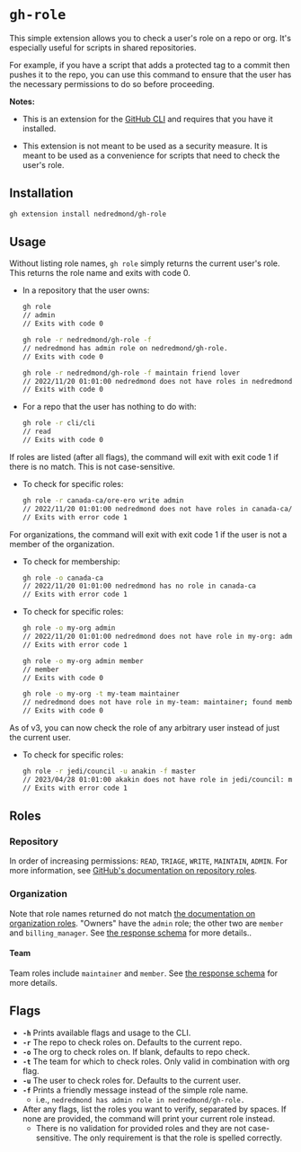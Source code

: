 # `gh-role`

This simple extension allows you to check a user's role on a repo or org.  It's especially useful for scripts in shared repositories.

For example, if you have a script that adds a protected tag to a commit then pushes it to the repo, you can use this command to ensure that the user has the necessary permissions to do so before proceeding.

__Notes:__

- This is an extension for the [GitHub CLI](https://cli.github.com/) and requires that you have it installed.

- This extension is not meant to be used as a security measure.  It is meant to be used as a convenience for scripts that need to check the user's role.

## Installation

```bash
gh extension install nedredmond/gh-role
```

## Usage

Without listing role names, `gh role` simply returns the current user's role. This returns the role name and exits with code 0.

- In a repository that the user owns:

    ```bash
    gh role
    // admin
    // Exits with code 0

    gh role -r nedredmond/gh-role -f
    // nedredmond has admin role on nedredmond/gh-role.
    // Exits with code 0

    gh role -r nedredmond/gh-role -f maintain friend lover
    // 2022/11/20 01:01:00 nedredmond does not have roles in nedredmond/gh-role: maintain, friend, lover; found admin
    // Exits with code 0
    ```

- For a repo that the user has nothing to do with:

    ```bash
    gh role -r cli/cli
    // read
    // Exits with code 0
    ```

If roles are listed (after all flags), the command will exit with exit code 1 if there is no match. This is not case-sensitive.

- To check for specific roles:

    ```bash
    gh role -r canada-ca/ore-ero write admin
    // 2022/11/20 01:01:00 nedredmond does not have roles in canada-ca/ore-ero: write, admin; found read
    // Exits with error code 1
    ```

For organizations, the command will exit with exit code 1 if the user is not a member of the organization.

- To check for membership:

    ```bash
    gh role -o canada-ca
    // 2022/11/20 01:01:00 nedredmond has no role in canada-ca
    // Exits with error code 1
    ```

- To check for specific roles:

    ```bash
    gh role -o my-org admin
    // 2022/11/20 01:01:00 nedredmond does not have role in my-org: admin; found member
    // Exits with error code 1

    gh role -o my-org admin member
    // member
    // Exits with code 0

    gh role -o my-org -t my-team maintainer
    // nedredmond does not have role in my-team: maintainer; found member
    // Exits with code 0
    ```

As of v3, you can now check the role of any arbitrary user instead of just the current user.

- To check for specific roles:

    ```bash
    gh role -r jedi/council -u anakin -f master
    // 2023/04/28 01:01:00 akakin does not have role in jedi/council: master; found knight
    // Exits with error code 1
    ```

## Roles

### Repository

In order of increasing permissions: `READ`, `TRIAGE`, `WRITE`, `MAINTAIN`, `ADMIN`. For more information, see [GitHub's documentation on repository roles](https://docs.github.com/en/organizations/managing-user-access-to-your-organizations-repositories/repository-roles-for-an-organization).

### Organization

Note that role names returned do not match [the documentation on organization roles](https://docs.github.com/en/organizations/managing-peoples-access-to-your-organization-with-roles/roles-in-an-organization#about-organization-roles). "Owners" have the `admin` role; the other two are `member` and `billing_manager`. See [the response schema](https://docs.github.com/en/rest/orgs/members#get-organization-membership-for-a-user) for more details..

#### Team

Team roles include `maintainer` and `member`. See [the response schema](https://docs.github.com/en/rest/teams/members#get-team-membership-for-a-user) for more details.

## Flags

- __`-h`__ Prints available flags and usage to the CLI.
- __`-r`__ The repo to check roles on.  Defaults to the current repo.
- __`-o`__ The org to check roles on. If blank, defaults to repo check.
- __`-t`__ The team for which to check roles. Only valid in combination with org flag.
- __`-u`__ The user to check roles for. Defaults to the current user.
- __`-f`__ Prints a friendly message instead of the simple role name.
  - i.e., `nedredmond has admin role in nedredmond/gh-role.`
- After any flags, list the roles you want to verify, separated by spaces. If none are provided, the command will print your current role instead.
  - There is no validation for provided roles and they are not case-sensitive. The only requirement is that the role is spelled correctly.
